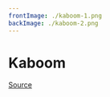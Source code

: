 ```yaml
---
frontImage: ./kaboom-1.png
backImage: ./kaboom-2.png
---
```


# Kaboom

[Source](https://botc-scripts.azurewebsites.net/script/1205/1.0.0)
